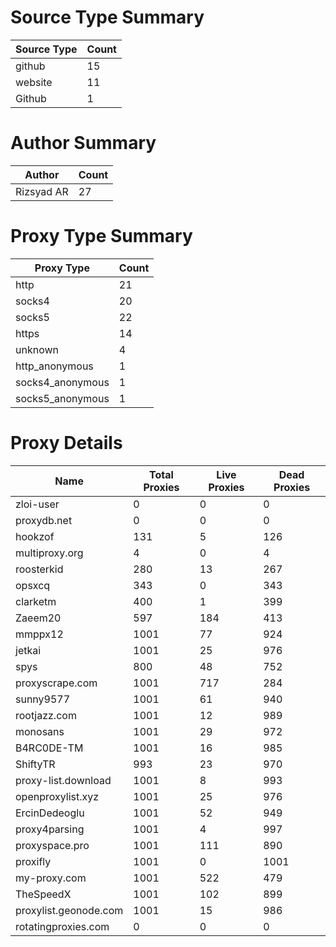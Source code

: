 # Source Type Summary

| Source Type | Count |
|-------------|-------|
| github | 15 |
| website | 11 |
| Github | 1 |


# Author Summary

| Author | Count |
|--------|-------|
| Rizsyad AR | 27 |


# Proxy Type Summary

| Proxy Type | Count |
|------------|-------|
| http | 21 |
| socks4 | 20 |
| socks5 | 22 |
| https | 14 |
| unknown | 4 |
| http_anonymous | 1 |
| socks4_anonymous | 1 |
| socks5_anonymous | 1 |


# Proxy Details

| Name | Total Proxies | Live Proxies | Dead Proxies |
|------|---------------|--------------|---------------|
| zloi-user | 0 | 0 | 0 |
| proxydb.net | 0 | 0 | 0 |
| hookzof | 131 | 5 | 126 |
| multiproxy.org | 4 | 0 | 4 |
| roosterkid | 280 | 13 | 267 |
| opsxcq | 343 | 0 | 343 |
| clarketm | 400 | 1 | 399 |
| Zaeem20 | 597 | 184 | 413 |
| mmppx12 | 1001 | 77 | 924 |
| jetkai | 1001 | 25 | 976 |
| spys | 800 | 48 | 752 |
| proxyscrape.com | 1001 | 717 | 284 |
| sunny9577 | 1001 | 61 | 940 |
| rootjazz.com | 1001 | 12 | 989 |
| monosans | 1001 | 29 | 972 |
| B4RC0DE-TM | 1001 | 16 | 985 |
| ShiftyTR | 993 | 23 | 970 |
| proxy-list.download | 1001 | 8 | 993 |
| openproxylist.xyz | 1001 | 25 | 976 |
| ErcinDedeoglu | 1001 | 52 | 949 |
| proxy4parsing | 1001 | 4 | 997 |
| proxyspace.pro | 1001 | 111 | 890 |
| proxifly | 1001 | 0 | 1001 |
| my-proxy.com | 1001 | 522 | 479 |
| TheSpeedX | 1001 | 102 | 899 |
| proxylist.geonode.com | 1001 | 15 | 986 |
| rotatingproxies.com | 0 | 0 | 0 |
